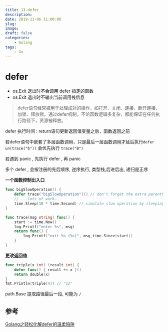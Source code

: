 ```yaml
---
title: 13.defer
description: 
date: 2019-11-06 11:00:00
slug: 
image: 
draft: false
categories:
    - Golang
tags:
    - Go
---
```




# defer

+ os.Exit 退出时不会调用 defer 指定的函数
+ os.Exit 退出时不输出当前调用栈信息





> defer语句经常被用于处理成对的操作，如打开、关闭、连接、断开连接、加锁、释放锁。通过defer机制，不论函数逻辑多复杂，都能保证在任何执行路径下，资源被释放。

defer 执行时间 : return语句更新返回值变量之后，函数返回之前

若defer语句中嵌套了多层函数调用，只是最后一层函数调用才延后执行`defer un(trace("b"))` 会优先执行 `trace("B")`

若遇到 panic , 先执行 defer , 再 panic

多个 defer , 会按注册的先后顺序, 逆序执行, 类型栈,后进后出, 递归是正序



**一个函数控制出入口**

```Go
func bigSlowOperation() {
    defer trace("bigSlowOperation")() // don't forget the extra parentheses
    // ...lots of work…
    time.Sleep(10 * time.Second) // simulate slow operation by sleeping
}

func trace(msg string) func() {
    start := time.Now()
    log.Printf("enter %s", msg)
    return func() { 
        log.Printf("exit %s (%s)", msg,time.Since(start)) 
    }
}
```



**更改返回值**

```go
func triple(x int) (result int) {
    defer func() { result += x }()
    return double(x)
}
fmt.Println(triple(4)) // "12"
```





path.Base 提取路径最后一段, 可能为 `/`  





## 参考

[Golang之轻松化解defer的温柔陷阱](https://zhuanlan.zhihu.com/p/56557423)